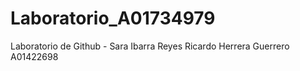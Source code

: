 # Laboratorio_A01734979
Laboratorio de Github - Sara Ibarra Reyes
Ricardo Herrera Guerrero A01422698
